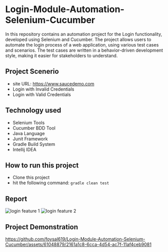 # Login-Module-Automation-Selenium-Cucumber
In this repository contains an automation project for the Login functionality, developed using Selenium and Cucumber. The project allows users to automate the login process of a web application, using various test cases and scenarios. The test cases are written in a behavior-driven development style, making it easier for stakeholders to understand.

## Project Scenerio

- site URL: https://www.saucedemo.com
- Login with Invalid Credentials 
- Login with Valid Credentials

## Technology used

- Selenium Tools
- Cucumber BDD Tool
- Java Language
- Junit Framework
- Gradle Build System
- Intellij IDEA

## How to run this project

- Clone this project
- hit the following command: ```gradle clean test```

## Report
![login feature 1](https://github.com/foysal619/Login-Module-Automation-Selenium-Cucumber/assets/61048879/78ba2262-c3b3-42be-84fa-33835a447f9b)
![login feature 2](https://github.com/foysal619/Login-Module-Automation-Selenium-Cucumber/assets/61048879/efbf9678-6beb-4493-824f-9d858731010c)

## Project Demonstration
https://github.com/foysal619/Login-Module-Automation-Selenium-Cucumber/assets/61048879/2161a1c8-6cca-4d54-ac7f-11af4ceb9081


